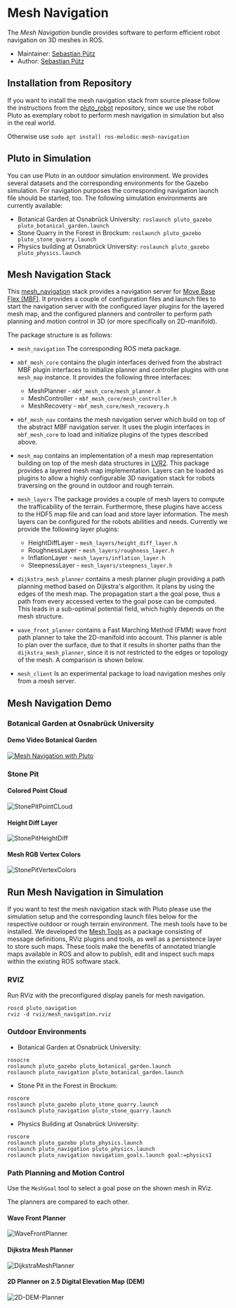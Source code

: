 # Mesh Navigation

The *Mesh Navigation* bundle provides software to perform efficient robot navigation on 3D meshes in ROS.


* Maintainer: [Sebastian Pütz](mailto:spuetz@uos.de)
* Author: [Sebastian Pütz](mailto:spuetz@uos.de)

## Installation from Repository 
If you want to install the mesh navigation stack from source please follow the instructions from the 
[pluto_robot](https://github.com/uos/pluto_robot) repository, since we use the robot Pluto as exemplary
robot to perform mesh navigation in simulation but also in the real world.

Otherwise use `sudo apt install ros-melodic-mesh-navigation`

## Pluto in Simulation
You can use Pluto in an outdoor simulation environment. We provides several datasets and the corresponding environments
for the Gazebo simulation. For navigation purposes the corresponding navigation launch file should be started, too. 
The following simulation environments are currently available:
- Botanical Garden at Osnabrück University: `roslaunch pluto_gazebo pluto_botanical_garden.launch`
- Stone Quarry in the Forest in Brockum: `roslaunch pluto_gazebo pluto_stone_quarry.launch`
- Physics building at Osnabrück University: `roslaunch pluto_gazebo pluto_physics.launch`

## Mesh Navigation Stack
This [mesh_navigation](https://github.com/uos/mesh_navigation) stack provides a navigation server for 
[Move Base Flex (MBF)](https://github.com/magazino/move_base_flex). It provides a couple of configuration files and launch 
files to start the navigation server with the configured layer plugins for the layered mesh map, and the configured
planners and controller to perform path planning and motion control in 3D (or more specifically on 2D-manifold). 

The package structure is as follows:
- `mesh_navigation` The corresponding ROS meta package.
- `mbf_mesh_core` contains the plugin interfaces derived from the abstract MBF plugin interfaces to initialize 
planner and controller plugins with one `mesh_map` instance. It provides the following three interfaces:
  - MeshPlanner - `mbf_mesh_core/mesh_planner.h`
  - MeshController - `mbf_mesh_core/mesh_controller.h`
  - MeshRecovery - `mbf_mesh_core/mesh_recovery.h`
  
- `mbf_mesh_nav` contains the mesh navigation server which build on top of the abstract MBF navigation server.
It uses the plugin interfaces in `mbf_mesh_core` to load and initialize plugins of the types described above.
- `mesh_map` contains an implementation of a mesh map representation building on top of the mesh data structures
in [LVR2](https://github.com/uos/lvr2). This package provides a layered mesh map implementation. Layers can be 
loaded as plugins to allow a highly configurable 3D navigation stack for robots traversing on the ground in outdoor
and rough terrain.
- `mesh_layers` The package provides a couple of mesh layers to compute the trafficability of the terrain. 
Furthermore, these plugins have access to the HDF5 map file and can load and store layer information. 
The mesh layers can be configured for the robots abilities and needs. Currently we provide the following layer plugins:
  - HeightDiffLayer - `mesh_layers/height_diff_layer.h`
  - RoughnessLayer - `mesh_layers/roughness_layer.h`
  - InflationLayer - `mesh_layers/inflation_layer.h`
  - SteepnessLayer - `mesh_layers/steepness_layer.h`
- `dijkstra_mesh_planner` contains a mesh planner plugin providing a path planning method based on Dijkstra's algorithm.
It plans by using the edges of the mesh map. The propagation start a the goal pose, thus a path from every accessed 
vertex to the goal pose can be computed. This leads in a sub-optimal potential field, which highly depends on the mesh 
structure.
- `wave_front_planner` contains a Fast Marching Method (FMM) wave front path planner to take the 2D-manifold into account.
This planner is able to plan over the surface, due to that it results in shorter paths than the `dijkstra_mesh_planner`,
since it is not restricted to the edges or topology of the mesh. A comparison is shown below.
- `mesh_client` Is an experimental package to load navigation meshes only from a mesh server.

## Mesh Navigation Demo

### Botanical Garden at Osnabrück University 
#### Demo Video Botanical Garden
[![Mesh Navigation with Pluto](http://img.youtube.com/vi/qAUWTiqdBM4/0.jpg)](http://www.youtube.com/watch?v=qAUWTiqdBM4)


### Stone Pit
#### Colored Point Cloud
![StonePitPointCLoud](docs/images/stone_pit/cloud.png?raw=true "Stone Pit Point Cloud")

#### Height Diff Layer
![StonePitHeightDiff](docs/images/stone_pit/height_diff.jpg?raw=true "Stone Pit Height Diff")

#### Mesh RGB Vertex Colors
![StonePitVertexColors](docs/images/stone_pit/mesh_rgb.jpg?raw=true "Stone Pit Vertex Colors")

## Run Mesh Navigation in Simulation
If you want to test the mesh navigation stack with Pluto please use the simulation setup and the corresponding launch
files below for the respective outdoor or rough terrain environment. The mesh tools have to be installed.
We developed the [Mesh Tools](https://github.com/uos/mesh_tools) as a package consisting of message definitions, RViz plugins and tools, as well as a
persistence layer to store such maps. These tools make the benefits of annotated triangle maps available in ROS and
allow to publish, edit and inspect such maps within the existing ROS software stack.


### RVIZ
Run RViz with the preconfigured display panels for mesh navigation. 
```
roscd pluto_navigation
rviz -d rviz/mesh_navigation.rviz
```

### Outdoor Environments

- Botanical Garden at Osnabrück University: 
```
rosocre
roslaunch pluto_gazebo pluto_botanical_garden.launch
roslaunch pluto_navigation pluto_botanical_garden.launch
```

- Stone Pit in the Forest in Brockum: 
```
roscore
roslaunch pluto_gazebo pluto_stone_quarry.launch
roslaunch pluto_navigation pluto_stone_quarry.launch
```

- Physics Building at Osnabrück University: 
```
roscore
roslaunch pluto_gazebo pluto_physics.launch
roslaunch pluto_navigation pluto_physics.launch
roslaunch pluto_navigation navigation_goals.launch goal:=physics1
```

### Path Planning and Motion Control
Use the `MeshGoal` tool to select a goal pose on the shown mesh in RViz. 

The planners are compared to each other.

#### Wave Front Planner
![WaveFrontPlanner](docs/images/stone_pit/fmm_pot.jpg?raw=true "Wave Front Planner")

#### Dijkstra Mesh Planner
![DijkstraMeshPlanner](docs/images/stone_pit/dijkstra_pot.jpg?raw=true "Dijkstra Mesh Planner")

#### 2D Planner on 2.5 Digital Elevation Map (DEM)
![2D-DEM-Planner](docs/images/stone_pit/dem_side.jpg?raw=true "2D DEM Planner")


